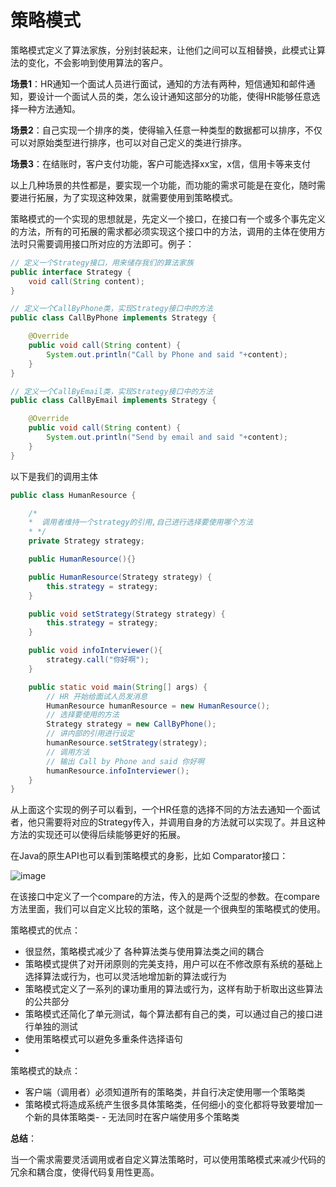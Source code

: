 # 策略模式
策略模式定义了算法家族，分别封装起来，让他们之间可以互相替换，此模式让算法的变化，不会影响到使用算法的客户。

**场景1**：HR通知一个面试人员进行面试，通知的方法有两种，短信通知和邮件通知，要设计一个面试人员的类，怎么设计通知这部分的功能，使得HR能够任意选择一种方法通知。

**场景2**：自己实现一个排序的类，使得输入任意一种类型的数据都可以排序，不仅可以对原始类型进行排序，也可以对自己定义的类进行排序。

**场景3**：在结账时，客户支付功能，客户可能选择xx宝，x信，信用卡等来支付

以上几种场景的共性都是，要实现一个功能，而功能的需求可能是在变化，随时需要进行拓展，为了实现这种效果，就需要使用到策略模式。

策略模式的一个实现的思想就是，先定义一个接口，在接口有一个或多个事先定义的方法，所有的可拓展的需求都必须实现这个接口中的方法，调用的主体在使用方法时只需要调用接口所对应的方法即可。例子：

```java
// 定义一个Strategy接口，用来储存我们的算法家族
public interface Strategy {
    void call(String content);
}

// 定义一个CallByPhone类，实现Strategy接口中的方法
public class CallByPhone implements Strategy {

    @Override
    public void call(String content) {
        System.out.println("Call by Phone and said "+content);
    }
}

// 定义一个CallByEmail类，实现Strategy接口中的方法
public class CallByEmail implements Strategy {

    @Override
    public void call(String content) {
        System.out.println("Send by email and said "+content);
    }
}

```
以下是我们的调用主体
```java
public class HumanResource {

    /*
    *  调用者维持一个strategy的引用,自己进行选择要使用哪个方法
    * */
    private Strategy strategy;

    public HumanResource(){}

    public HumanResource(Strategy strategy) {
        this.strategy = strategy;
    }

    public void setStrategy(Strategy strategy) {
        this.strategy = strategy;
    }

    public void infoInterviewer(){
        strategy.call("你好啊");
    }

    public static void main(String[] args) {
        // HR 开始给面试人员发消息
        HumanResource humanResource = new HumanResource();
        // 选择要使用的方法
        Strategy strategy = new CallByPhone();
        // 讲内部的引用进行设定
        humanResource.setStrategy(strategy);
        // 调用方法
        // 输出 Call by Phone and said 你好啊
        humanResource.infoInterviewer();
    }
}
```
从上面这个实现的例子可以看到，一个HR任意的选择不同的方法去通知一个面试者，他只需要将对应的Strategy传入，并调用自身的方法就可以实现了。并且这种方法的实现还可以使得后续能够更好的拓展。

在Java的原生API也可以看到策略模式的身影，比如 Comparator接口：

![image](8793C1C48830418B94B844FAC9D32914)

在该接口中定义了一个compare的方法，传入的是两个泛型的参数。在compare方法里面，我们可以自定义比较的策略，这个就是一个很典型的策略模式的使用。

策略模式的优点：
- 很显然，策略模式减少了 各种算法类与使用算法类之间的耦合
- 策略模式提供了对开闭原则的完美支持，用户可以在不修改原有系统的基础上选择算法或行为，也可以灵活地增加新的算法或行为
- 策略模式定义了一系列的课功重用的算法或行为，这样有助于析取出这些算法的公共部分
- 策略模式还简化了单元测试，每个算法都有自己的类，可以通过自己的接口进行单独的测试
-  使用策略模式可以避免多重条件选择语句
-
策略模式的缺点：
- 客户端（调用者）必须知道所有的策略类，并自行决定使用哪一个策略类
- 策略模式将造成系统产生很多具体策略类，任何细小的变化都将导致要增加一个新的具体策略类- - 无法同时在客户端使用多个策略类

**总结**：

当一个需求需要灵活调用或者自定义算法策略时，可以使用策略模式来减少代码的冗余和耦合度，使得代码复用性更高。


